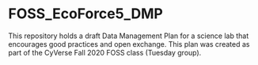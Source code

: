# FOSS_EcoForce5_DMP
This repository holds a draft Data Management Plan for a science lab that encourages good practices and open exchange.  This plan was created as part of the CyVerse Fall 2020 FOSS class (Tuesday group).
